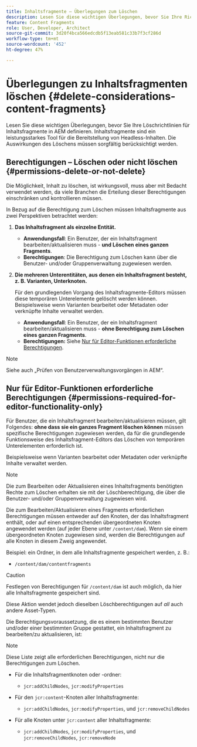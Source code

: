 ```yaml
---
title: Inhaltsfragmente – Überlegungen zum Löschen
description: Lesen Sie diese wichtigen Überlegungen, bevor Sie Ihre Richtlinien zum Löschen von Inhaltsfragmenten in AEM definieren. Inhaltsfragmente sind ein leistungsstarkes Tool für die Bereitstellung von Headless-Inhalten. Die Auswirkungen des Löschens müssen sorgfältig berücksichtigt werden.
feature: Content Fragments
role: User, Developer, Architect
source-git-commit: 3d20f4bca566edcdb5f13eab581c33b7f3cf286d
workflow-type: tm+mt
source-wordcount: '452'
ht-degree: 47%

---
```



# Überlegungen zu Inhaltsfragmenten löschen {#delete-considerations-content-fragments}

Lesen Sie diese wichtigen Überlegungen, bevor Sie Ihre Löschrichtlinien für Inhaltsfragmente in AEM definieren. Inhaltsfragmente sind ein leistungsstarkes Tool für die Bereitstellung von Headless-Inhalten. Die Auswirkungen des Löschens müssen sorgfältig berücksichtigt werden.

## Berechtigungen – Löschen oder nicht löschen {#permissions-delete-or-not-delete}

Die Möglichkeit, Inhalt zu löschen, ist wirkungsvoll, muss aber mit Bedacht verwendet werden, da viele Branchen die Erteilung dieser Berechtigungen einschränken und kontrollieren müssen.

In Bezug auf die Berechtigung zum Löschen müssen Inhaltsfragmente aus zwei Perspektiven betrachtet werden:

1. **Das Inhaltsfragment als einzelne Entität.**

   * **Anwendungsfall**: Ein Benutzer, der ein Inhaltsfragment bearbeiten/aktualisieren muss - **und Löschen eines ganzen Fragments**.
   * **Berechtigungen**: Die Berechtigung zum Löschen kann über die Benutzer- und/oder Gruppenverwaltung zugewiesen werden.

2. **Die mehreren Unterentitäten, aus denen ein Inhaltsfragment besteht, z. B. Varianten, Unterknoten.**

   Für den grundlegenden Vorgang des Inhaltsfragmente-Editors müssen diese temporären Unterelemente gelöscht werden können. Beispielsweise wenn Varianten bearbeitet oder Metadaten oder verknüpfte Inhalte verwaltet werden.

   * **Anwendungsfall**: Ein Benutzer, der ein Inhaltsfragment bearbeiten/aktualisieren muss - **ohne Berechtigung zum Löschen eines ganzen Fragments**.
   * **Berechtigungen:** Siehe [Nur für Editor-Funktionen erforderliche Berechtigungen](#permissions-required-for-editor-functionality-only).

>[!NOTE]
>
>Siehe auch „Prüfen von Benutzerverwaltungsvorgängen in AEM“. 

## Nur für Editor-Funktionen erforderliche Berechtigungen {#permissions-required-for-editor-functionality-only}

Für Benutzer, die ein Inhaltsfragment bearbeiten/aktualisieren müssen, gilt Folgendes: **ohne dass sie ein ganzes Fragment löschen können** müssen spezifische Berechtigungen zugewiesen werden, da für die grundlegende Funktionsweise des Inhaltsfragment-Editors das Löschen von temporären Unterelementen erforderlich ist.

Beispielsweise wenn Varianten bearbeitet oder Metadaten oder verknüpfte Inhalte verwaltet werden.

>[!NOTE]
>
>Die zum Bearbeiten oder Aktualisieren eines Inhaltsfragments benötigten Rechte zum Löschen erhalten sie mit der Löschberechtigung, die über die Benutzer- und/oder Gruppenverwaltung zugewiesen wird.

Die zum Bearbeiten/Aktualisieren eines Fragments erforderlichen Berechtigungen müssen entweder auf den Knoten, der das Inhaltsfragment enthält, oder auf einen entsprechenden übergeordneten Knoten angewendet werden (auf jeder Ebene unter `/content/dam`). Wenn sie einem übergeordneten Knoten zugewiesen sind, werden die Berechtigungen auf alle Knoten in diesem Zweig angewendet.

Beispiel: ein Ordner, in dem alle Inhaltsfragmente gespeichert werden, z. B.:

* `/content/dam/contentfragments`

>[!CAUTION]
>
>Festlegen von Berechtigungen für `/content/dam` ist auch möglich, da hier alle Inhaltsfragmente gespeichert sind.
>
>Diese Aktion wendet jedoch dieselben Löschberechtigungen auf *all* auch andere Asset-Typen.

Die Berechtigungsvoraussetzung, die es einem bestimmten Benutzer und/oder einer bestimmten Gruppe gestattet, ein Inhaltsfragment zu bearbeiten/zu aktualisieren, ist:

>[!NOTE]
>
>Diese Liste zeigt alle erforderlichen Berechtigungen, nicht nur die Berechtigungen zum Löschen.

* Für die Inhaltsfragmentknoten oder -ordner:

   * `jcr:addChildNodes`, `jcr:modifyProperties`

* Für den `jcr:content`-Knoten aller Inhaltsfragmente:

   * `jcr:addChildNodes`, `jcr:modifyProperties`, und `jcr:removeChildNodes`

* Für alle Knoten unter `jcr:content` aller Inhaltsfragmente:

   * `jcr:addChildNodes`, `jcr:modifyProperties`, und `jcr:removeChildNodes`, `jcr:removeNode`

